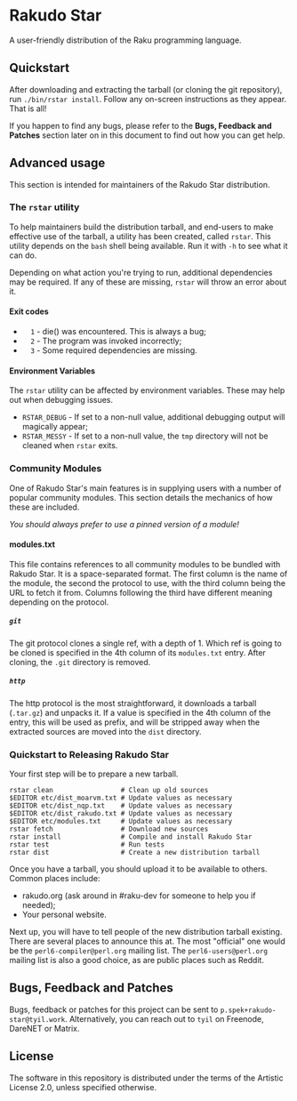 # Rakudo Star

A user-friendly distribution of the Raku programming language.

## Quickstart

After downloading and extracting the tarball (or cloning the git repository),
run `./bin/rstar install`. Follow any on-screen instructions as they appear.
That is all!

If you happen to find any bugs, please refer to the **Bugs, Feedback and
Patches** section later on in this document to find out how you can get help.

## Advanced usage

This section is intended for maintainers of the Rakudo Star distribution.

### The `rstar` utility

To help maintainers build the distribution tarball, and end-users to make
effective use of the tarball, a utility has been created, called `rstar`. This
utility depends on the `bash` shell being available. Run it with `-h` to see
what it can do.

Depending on what action you're trying to run, additional dependencies may be
required. If any of these are missing, `rstar` will throw an error about it.

#### Exit codes

- `  1` - die() was encountered. This is always a bug;
- `  2` - The program was invoked incorrectly;
- `  3` - Some required dependencies are missing.

#### Environment Variables

The `rstar` utility can be affected by environment variables. These may help
out when debugging issues.

- `RSTAR_DEBUG` - If set to a non-null value, additional debugging output will
  magically appear;
- `RSTAR_MESSY` - If set to a non-null value, the `tmp` directory will not be
  cleaned when `rstar` exits.

### Community Modules

One of Rakudo Star's main features is in supplying users with a number of
popular community modules. This section details the mechanics of how these are
included.

*You should always prefer to use a pinned version of a module!*

#### modules.txt

This file contains references to all community modules to be bundled with
Rakudo Star. It is a space-separated format. The first column is the name of
the module, the second the protocol to use, with the third column being the
URL to fetch it from. Columns following the third have different meaning
depending on the protocol.

##### `git`

The git protocol clones a single ref, with a depth of 1. Which ref is going to
be cloned is specified in the 4th column of its `modules.txt` entry. After
cloning, the `.git` directory is removed.

##### `http`

The http protocol is the most straightforward, it downloads a tarball
(`.tar.gz`) and unpacks it. If a value is specified in the 4th column of the
entry, this will be used as prefix, and will be stripped away when the
extracted sources are moved into the `dist` directory.

### Quickstart to Releasing Rakudo Star

Your first step will be to prepare a new tarball.

    rstar clean                 # Clean up old sources
    $EDITOR etc/dist_moarvm.txt # Update values as necessary
    $EDITOR etc/dist_nqp.txt    # Update values as necessary
    $EDITOR etc/dist_rakudo.txt # Update values as necessary
    $EDITOR etc/modules.txt     # Update values as necessary
    rstar fetch                 # Download new sources
    rstar install               # Compile and install Rakudo Star
    rstar test                  # Run tests
    rstar dist                  # Create a new distribution tarball

Once you have a tarball, you should upload it to be available to others. Common
places include:

- rakudo.org (ask around in #raku-dev for someone to help you if needed);
- Your personal website.

Next up, you will have to tell people of the new distribution tarball existing.
There are several places to announce this at. The most "official" one would be
the `perl6-compiler@perl.org` mailing list. The `perl6-users@perl.org` mailing
list is also a good choice, as are public places such as Reddit.

## Bugs, Feedback and Patches

Bugs, feedback or patches for this project can be sent to
`p.spek+rakudo-star@tyil.work`. Alternatively, you can reach out to `tyil` on
Freenode, DareNET or Matrix.

## License

The software in this repository is distributed under the terms of the Artistic
License 2.0, unless specified otherwise.
